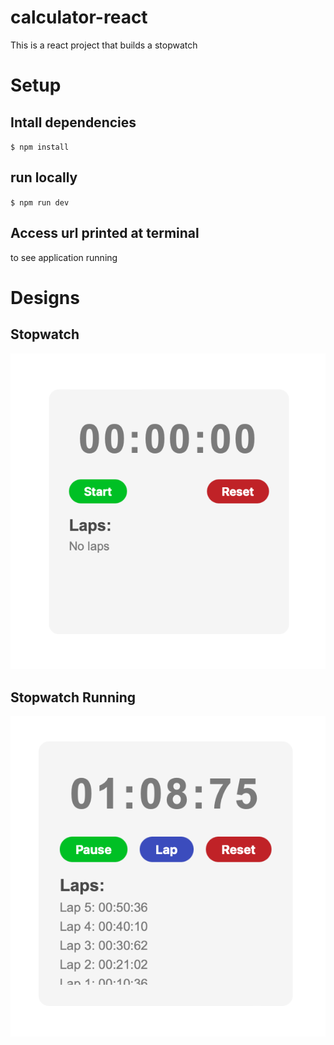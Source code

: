 # calculator-react

This is a react project that builds a stopwatch

# Setup

## Intall dependencies

`$ npm install`

## run locally

`$ npm run dev`

## Access url printed at terminal

to see application running

# Designs

## Stopwatch

![Stopwatch](/assets/stopwatch.png "Stopwatch")

## Stopwatch Running

![Stopwatch Running](/assets/stopwatch-running.png "Stopwatch Running")
